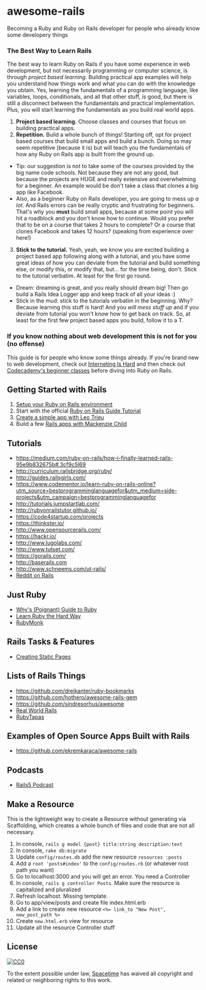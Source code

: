 # awesome-rails
Becoming a Ruby and Ruby on Rails developer for people who already know some developery things

### The Best Way to Learn Rails

The best way to learn Ruby on Rails if you have some experience in web development, but not necessarily programming or computer science, is through *project based learning*. Building practical app examples will help you understand how things work and what you can do with the knowledge you obtain. Yes, learning the fundamentals of a programming language, like variables, loops, conditionals, and all that other stuff, *is* good, but there is still a disconnect between the fundamentals and practical implementation. Plus, you will start learning the fundamentals as you build real world apps.

1. **Project based learning.** Choose classes and courses that focus on building practical apps.
2. **Repetition.** Build a whole bunch of things! Starting off, opt for project based courses that build small apps and build a bunch. Doing so may seem repetitive (because it is) but will teach you the fundamentals of how any Ruby on Rails app is built from the ground up.
  * Tip: our suggestion is not to take some of the courses provided by the big name code schools. Not because they are not any good, but because the projects are HUGE and really extensive and overwhelming for a beginner. An example would be don't take a class that clones a big app like Facebook.
  * Also, as a beginner Ruby on Rails developer, you are going to mess up *a lot*. And Rails errors can be really cryptic and frustrating for beginners. That's why you **must** build small apps, because at some point you will hit a roadblock and you don't know how to continue. Would you prefer that to be on a course that takes 2 hours to complete? Or a course that clones Facebook and takes 12 hours? (speaking from experience over here!)
3. **Stick to the tutorial.** Yeah, yeah, we know you are excited building a project based app following along with a tutorial, and you have some great ideas of how you can deviate from the tutorial and build something else, or modify this, or modify that, but... for the time being, don't. Stick to the tutorial verbatim. At least for the first go round.
  * Dream: dreaming is great, and you really should dream big! Then go build a Rails Idea Logger app and keep track of all your ideas :)
  * Stick in the mud: stick to the tutorials verbatim in the beginning. Why? Because learning this stuff is hard! And you *will mess stuff up* and if you deviate from tutorial you won't know how to get back on track. So, at least for the first few project based apps you build, follow it to a T.

### If you know nothing about web development this is not for you (no offense)

This guide is for people who know some things already. If you're brand new to web development, check out [Interneting Is Hard](https://internetingishard.com/) and then check out [Codecademy's beginner classes](https://www.codecademy.com/) before diving into Ruby on Rails.

## Getting Started with Rails

1. [Setup your Ruby on Rails environment](http://guides.railsgirls.com/install)
1. Start with the official [Ruby on Rails Guide Tutorial](http://guides.rubyonrails.org/getting_started.html)
1. [Create a simple app with Leo Trieu](https://code4startup.com/projects/hero-learn-ruby-on-rails-and-wistia-apis-by-cloning-code4startup-version-newbies)
1. Build a few [Rails apps with Mackenzie Child](https://medium.com/ruby-on-rails/how-i-finally-learned-rails-95e9b832675b#.xkwboov9j)

## Tutorials

- https://medium.com/ruby-on-rails/how-i-finally-learned-rails-95e9b832675b#.3cf9c5l69
- http://curriculum.railsbridge.org/ruby/
- http://guides.railsgirls.com/
- https://www.codementor.io/learn-ruby-on-rails-online?utm_source=bestprogramminglanguagefor&utm_medium=side-projects&utm_campaign=bestprogramminglanguagefor
- http://tutorials.jumpstartlab.com/
- http://rubyonrailstutor.github.io/
- https://code4startup.com/projects
- https://thinkster.io/
- http://www.opensourcerails.com/
- https://hackr.io/
- http://www.lugolabs.com/
- http://www.tutset.com/
- https://gorails.com/
- http://baserails.com
- http://www.schneems.com/ut-rails/
- [Reddit on Rails](https://github.com/schneems/reddit_on_rails)

## Just Ruby

- [Why's (Poignant) Guide to Ruby](http://poignant.guide/book/)
- [Learn Ruby the Hard Way](https://learnrubythehardway.org/book/)
- [RubyMonk](https://rubymonk.com/)

## Rails Tasks & Features

- [Creating Static Pages](http://blog.teamtreehouse.com/static-pages-ruby-rails)

## Lists of Rails Things
- https://github.com/dreikanter/ruby-bookmarks
- https://github.com/hothero/awesome-rails-gem
- https://github.com/sindresorhus/awesome
- [Real World Rails](https://github.com/eliotsykes/real-world-rails)
- [RubyTapas](https://www.rubytapas.com/)

## Examples of Open Source Apps Built with Rails
- https://github.com/ekremkaraca/awesome-rails

## Podcasts
- [Rails5 Podcast](https://ruby5.codeschool.com/)

## Make a Resource

This is the lightweight way to create a Resource without generating via Scaffolding, which creates a whole bunch of files and code that are not all necessary.

1. In console, `rails g model {post} title:string description:text`
2. In console, `rake db:migrate`
3. Update `config/routes.db` add the new resource `resources :posts`
4. Add a `root 'posts#index'` to the `config/routes.rb` (or whatever root path you want)
5. Go to localhost:3000 and you will get an error. You need a Controller
6. In console, `rails g controller Posts`. Make sure the resource is capitalized and pluralized
7. Refresh localhost. Missing template.
8. Go to app/view/posts and create file index.html.erb
9. Add a link to create new resource `<%= link_to "New Post", new_post_path %>`
10. Create `new.html.erb` view for resource
11. Update all the resource Controller stuff

## License

[![CC0](http://mirrors.creativecommons.org/presskit/buttons/88x31/svg/cc-zero.svg)](https://creativecommons.org/publicdomain/zero/1.0/)

To the extent possible under law, [Spacetime](http://heyspacetime.com) has waived all copyright and related or neighboring rights to this work.
